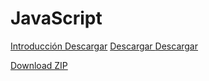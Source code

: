 # JavaScript

<a id="raw-url" href="https://raw.githubusercontent.com/ArnyWorld/JavaScript/tree/master/1.-Introduccion">Introducción Descargar</a>
<a href="https://github.com/ArnyWorld/JavaScript/tree/master/1.-Introduccion" download> Descargar </a>
<a href="https://drive.google.com/drive/folders/19vl-HOxBvCHNVl8RXSkGFFEwix4ZvFaD"> Descargar</a>

<a data-ga-click="Repository, download zip, location:repo overview"  href="/ArnyWorld/JavaScript/archive/master.zip">Download ZIP</a>
